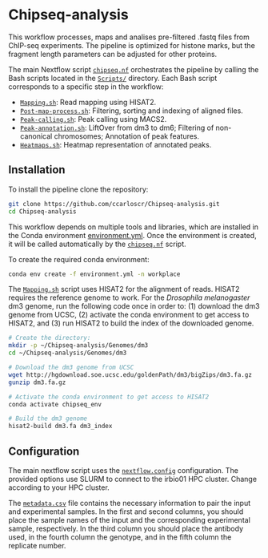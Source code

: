 # Chipseq-analysis

This workflow processes, maps and analises pre-filtered .fastq files from ChIP-seq experiments. The pipeline is optimized for histone marks, but the fragment length parameters can be adjusted for other proteins.

The main Nextflow script [`chipseq.nf`](chipseq.nf) orchestrates the pipeline by calling the Bash scripts located in the [`Scripts/`](Scripts/) directory. Each Bash script corresponds to a specific step in the workflow:

- [`Mapping.sh`](Scripts/Mapping.sh): Read mapping using HISAT2.
- [`Post-map-process.sh`](Scripts/Post-map-process.sh): Filtering, sorting and indexing of aligned files.
- [`Peak-calling.sh`](Scripts/Peak-calling.sh): Peak calling using MACS2.
- [`Peak-annotation.sh`](Scripts/Peak-annotation.sh): LiftOver from dm3 to dm6; Filtering of non-canonical chromosomes; Annotation of peak features.
- [`Heatmaps.sh`](Scripts/Heatmaps.sh): Heatmap representation of annotated peaks.


## Installation

To install the pipeline clone the repository:
```bash
git clone https://github.com/ccarloscr/Chipseq-analysis.git
cd Chipseq-analysis
```

This workflow depends on multiple tools and libraries, which are installed in the Conda environment [environment.yml](environment.yml). Once the environment is created, it will be called automatically by the [`chipseq.nf`](chipseq.nf) script.

To create the required conda environment:
```bash
conda env create -f environment.yml -n workplace
```

The [`Mapping.sh`](Scripts/Mapping.sh) script uses HISAT2 for the alignment of reads. HISAT2 requires the reference genome to work. For the _Drosophila melanogaster_ dm3 genome, run the following code once in order to: (1) download the dm3 genome from UCSC, (2) activate the conda environment to get access to HISAT2, and (3) run HISAT2 to build the index of the downloaded genome.
```bash
# Create the directory:
mkdir -p ~/Chipseq-analysis/Genomes/dm3
cd ~/Chipseq-analysis/Genomes/dm3

# Download the dm3 genome from UCSC
wget http://hgdownload.soe.ucsc.edu/goldenPath/dm3/bigZips/dm3.fa.gz
gunzip dm3.fa.gz

# Activate the conda environment to get access to HISAT2
conda activate chipseq_env

# Build the dm3 genome
hisat2-build dm3.fa dm3_index
```


## Configuration

The main nextflow script uses the [`nextflow.config`](nextflow.config) configuration. The provided options use SLURM to connect to the irbio01 HPC cluster. Change according to your HPC cluster.

The [`metadata.csv`](metadata.csv) file contains the necessary information to pair the input and experimental samples. In the first and second columns, you should place the sample names of the input and the corresponding experimental sample, respectively. In the third column you should place the antibody used, in the fourth column the genotype, and in the fifth column the replicate number.


